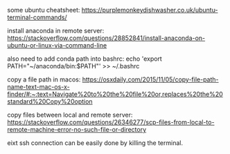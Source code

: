 some ubuntu cheatsheet: https://purplemonkeydishwasher.co.uk/ubuntu-terminal-commands/

 install anaconda in remote server: https://stackoverflow.com/questions/28852841/install-anaconda-on-ubuntu-or-linux-via-command-line

 also need to add conda path into bashrc: echo 'export PATH="~/anaconda/bin:$PATH"' >> ~/.bashrc 

 copy a file path in macos: https://osxdaily.com/2015/11/05/copy-file-path-name-text-mac-os-x-finder/#:~:text=Navigate%20to%20the%20file%20or,replaces%20the%20standard%20Copy%20option

 copy files between local and remote server: https://stackoverflow.com/questions/26346277/scp-files-from-local-to-remote-machine-error-no-such-file-or-directory

eixt ssh connection can be easily done by killing the terminal.
